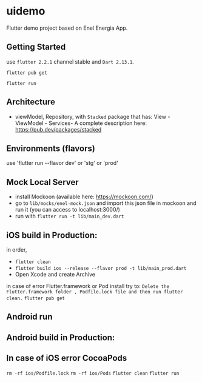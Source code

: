 # uidemo

Flutter demo project based on Enel Energia App.

## Getting Started

use `flutter 2.2.1` channel stable and `Dart 2.13.1`.

`flutter pub get`

`flutter run`

## Architecture

- viewModel, Repository, with `Stacked` package that has: View - ViewModel - Services-
  A complete description here: https://pub.dev/packages/stacked

## Environments (flavors)

use 'flutter run --flavor dev' or 'stg' or 'prod'

## Mock Local Server

- install Mockoon (available here: https://mockoon.com/)
- go to `lib/mocks/enel-mock.json` and import this json file in mockoon and run it (you can access to localhost:3000/)
- run with `flutter run -t lib/main_dev.dart`

## iOS build in Production:

in order,

- `flutter clean`
- `flutter build ios --release --flavor prod -t lib/main_prod.dart`
- Open Xcode and create Archive

in case of error Flutter.framework or Pod install try to:
`Delete the Flutter.framework folder , Podfile.lock file and then run flutter clean.`
`flutter pub get`

## Android run

## Android build in Production:

## In case of iOS error CocoaPods

`rm -rf ios/Podfile.lock`
`rm -rf ios/Pods`
`flutter clean`
`flutter run`
